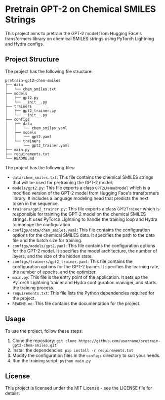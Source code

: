 # Pretrain GPT-2 on Chemical SMILES Strings

This project aims to pretrain the GPT-2 model from Hugging Face's transformers library on chemical SMILES strings using PyTorch Lightning and Hydra configs.

## Project Structure

The project has the following file structure:

```
pretrain-gpt2-chem-smiles
├── data
│   └── chem_smiles.txt
├── models
│   ├── gpt2.py
│   └── __init__.py
├── trainers
│   ├── gpt2_trainer.py
│   └── __init__.py
├── configs
│   ├── data
│   │   └── chem_smiles.yaml
│   ├── models
│   │   └── gpt2.yaml
│   └── trainers
│       └── gpt2_trainer.yaml
├── main.py
├── requirements.txt
└── README.md
```

The project has the following files:

- `data/chem_smiles.txt`: This file contains the chemical SMILES strings that will be used for pretraining the GPT-2 model.
- `models/gpt2.py`: This file exports a class `GPT2LMHeadModel` which is a modified version of the GPT-2 model from Hugging Face's transformers library. It includes a language modeling head that predicts the next token in the sequence.
- `trainers/gpt2_trainer.py`: This file exports a class `GPT2Trainer` which is responsible for training the GPT-2 model on the chemical SMILES strings. It uses PyTorch Lightning to handle the training loop and Hydra to manage the configuration.
- `configs/data/chem_smiles.yaml`: This file contains the configuration options for the chemical SMILES data. It specifies the path to the data file and the batch size for training.
- `configs/models/gpt2.yaml`: This file contains the configuration options for the GPT-2 model. It specifies the model architecture, the number of layers, and the size of the hidden state.
- `configs/trainers/gpt2_trainer.yaml`: This file contains the configuration options for the GPT-2 trainer. It specifies the learning rate, the number of epochs, and the optimizer.
- `main.py`: This file is the entry point of the application. It sets up the PyTorch Lightning trainer and Hydra configuration manager, and starts the training process.
- `requirements.txt`: This file lists the Python dependencies required for the project.
- `README.md`: This file contains the documentation for the project.

## Usage

To use the project, follow these steps:

1. Clone the repository: `git clone https://github.com/username/pretrain-gpt2-chem-smiles.git`
2. Install the dependencies: `pip install -r requirements.txt`
3. Modify the configuration files in the `configs` directory to suit your needs.
4. Run the training script: `python main.py`

## License

This project is licensed under the MIT License - see the LICENSE file for details.